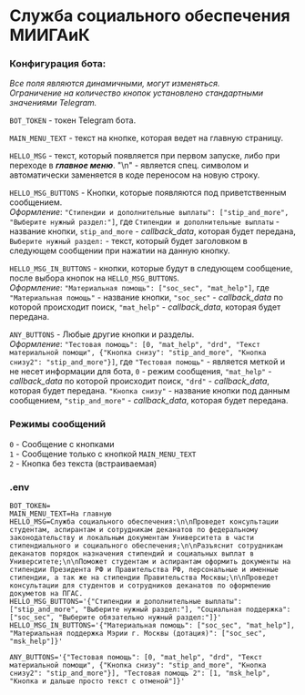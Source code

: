 # Служба социального обеспечения МИИГАиК

### Конфигурация бота:

_Все поля являются динамичными, могут изменяться.  
Ограничение на количество кнопок установлено стандартными значениями Telegram._

`BOT_TOKEN` - токен Telegram бота.

`MAIN_MENU_TEXT` - текст на кнопке, которая ведет на главную страницу. 

`HELLO_MSG` - текст, который появляется при первом запуске, либо при переходе в **_главное меню_**.
"\n" - является спец. символом и автоматически заменяется в коде переносом на новую строку. 

`HELLO_MSG_BUTTONS` - Кнопки, которые появляются под приветственным сообщением.  
_Оформление_: `"Стипендии и дополнительные выплаты": ["stip_and_more", "Выберите нужный раздел:"]`, 
где `Стипендии и дополнительные выплаты` - название кнопки, `stip_and_more` - _callback_data_, которая будет передана, 
`Выберите нужный раздел:` - текст, который будет заголовком в следующем сообщении при нажатии на данную кнопку.  

`HELLO_MSG_IN_BUTTONS` - кнопки, которые будут в следующем сообщение, после выбора кнопок на `HELLO_MSG_BUTTONS`.  
_Оформление_: `"Материальная помощь": ["soc_sec", "mat_help"]`, 
где `"Материальная помощь"` - название кнопки, `"soc_sec"` - _callback_data_ по которой происходит поиск, `"mat_help"` - _callback_data_, которая будет передана.  

`ANY_BUTTONS` - Любые другие кнопки и разделы.  
_Оформление_: `"Тестовая помощь": [0, "mat_help", "drd", "Текст материальной помощи", {"Кнопка снизу": "stip_and_more", "Кнопка снизу2": "stip_and_more"}]`, где 
`"Тестовая помощь"` - является меткой и не несет информации для бота, `0` - режим сообщения, `"mat_help"` - _callback_data_ по которой происходит поиск, 
`"drd"` - _callback_data_, которая будет передана. `"Кнопка снизу"` - название кнопки под данным сообщением, `"stip_and_more"` - _callback_data_, которая будет передана.  

### Режимы сообщений
`0` - Сообщение с кнопками  
`1` - Сообщение только с кнопкой `MAIN_MENU_TEXT`  
`2` - Кнопка без текста (встраиваемая)

### .env
```dotenv
BOT_TOKEN=
MAIN_MENU_TEXT=На главную
HELLO_MSG=Служба социального обеспечения:\n\nПроведет консультации студентам, аспирантам и сотрудникам деканатов по федеральному законодательству и локальным документам Университета в части стипендиального и социального обеспечения;\n\nРазъяснит сотрудникам деканатов порядок назначения стипендий и социальных выплат в Университете;\n\nПоможет студентам и аспирантам оформить документы на стипендии Президента РФ и Правительства РФ, персональные и именные стипендии, а так же на стипендии Правительства Москвы;\n\nПроведет консультации для студентов и сотрудников деканатов по оформлению докуметов на ПГАС.
HELLO_MSG_BUTTONS='{"Стипендии и дополнительные выплаты": ["stip_and_more", "Выберите нужный раздел:"], "Социальная поддержка": ["soc_sec", "Выберите обязательно нужный раздел:"]}'
HELLO_MSG_IN_BUTTONS='{"Материальная помощь": ["soc_sec", "mat_help"], "Материальная поддержка Мэрии г. Москвы (дотация)": ["soc_sec", "msk_help"]}'

ANY_BUTTONS='{"Тестовая помощь": [0, "mat_help", "drd", "Текст материальной помощи", {"Кнопка снизу": "stip_and_more", "Кнопка снизу2": "stip_and_more"}], "Тестовая помощь 2": [1, "msk_help", "Кнопка и дальше просто текст с отменой"]}'
```
